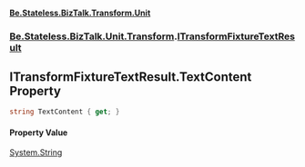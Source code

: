 #### [Be.Stateless.BizTalk.Transform.Unit](README.md 'README')
### [Be.Stateless.BizTalk.Unit.Transform](Be.Stateless.BizTalk.Unit.Transform.md 'Be.Stateless.BizTalk.Unit.Transform').[ITransformFixtureTextResult](ITransformFixtureTextResult.md 'Be.Stateless.BizTalk.Unit.Transform.ITransformFixtureTextResult')

## ITransformFixtureTextResult.TextContent Property

```csharp
string TextContent { get; }
```

#### Property Value
[System.String](https://docs.microsoft.com/en-us/dotnet/api/System.String 'System.String')
